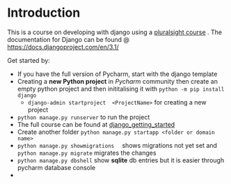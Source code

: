 # Introduction

This is a course on developing with django using a [pluralsight course](https://app.pluralsight.com/course-player?clipId=08e4d747-4a0e-4216-b614-9a3160f38690) . The documentation for Django can be found @ https://docs.djangoproject.com/en/3.1/

Get started by:

- If you have the full version of Pycharm, start with the django template
- Creating a **new Python project** in *Pycharm* community then create an empty python project and then inititalising it with `python -m pip install django` 
  - `django-admin startproject  <ProjectName>` for creating a new project
- `python manage.py runserver` to run the project
- The full course can be found at [django_getting_started](https://github.com/codesensei-courses/django_getting_started)
- Create another folder `python manage.py startapp <folder or domain name>`
- `python manage.py showmigrations  ` shows migrations not yet set and `python manage.py migrate` migrates the changes
- `python manage.py dbshell` show **sqlite** db entries but it is easier through pycharm database console
- 

